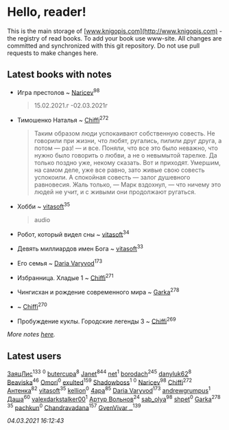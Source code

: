 # Hello, reader!
This is the main storage of [www.knigopis.com](http://www.knigopis.com) - the registry of read books.
To add your book use www-site. All changes are committed and synchronized with this git repository.
Do not use pull requests to make changes here.


## Latest books with notes
* Игра престолов ~ [Naricev](users/107/107090515204537133928-google)<sup>98</sup>
    > 15.02.2021.г -02.03.2021г

* Тимошенко Наталья ~ [Chiffi](users/105/105831994080785626680-google)<sup>272</sup>
    > Таким образом люди успокаивают собственную совесть. Не говорили при жизни, что любят, ругались, пилили друг друга, а потом — раз! — и все. Поняли, что все это было неважно, что нужно было говорить о любви, а не о невымытой тарелке. Да только поздно уже, некому сказать. Вот и приходят. Умершим, на самом деле, уже все равно, зато живые свою совесть успокоили. А спокойная совесть — залог душевного равновесия. Жаль только, — Марк вздохнул, — что ничему это людей не учит, и с живыми они продолжают ругаться.

* Хобби ~ [vitasoft](users/474/47446642-vkontakte)<sup>35</sup>
    > audio

* Робот, который видел сны ~ [vitasoft](users/474/47446642-vkontakte)<sup>34</sup>

* Девять миллиардов имен Бога ~ [vitasoft](users/474/47446642-vkontakte)<sup>33</sup>

* Его семья ~ [Daria Varyvod](users/829/829893410524253-facebook)<sup>173</sup>

* Избранница. Хладые 1 ~ [Chiffi](users/105/105831994080785626680-google)<sup>271</sup>

* Чингисхан и рождение современного мира ~ [Garka](users/115/115753719718250012620-google)<sup>278</sup>

*  ~ [Chiffi](users/105/105831994080785626680-google)<sup>270</sup>

* Пробуждение куклы. Городские легенды 3 ~ [Chiffi](users/105/105831994080785626680-google)<sup>269</sup>


_More notes [here](latest_books_with_notes.md)._


## Latest users
[ЗаяцЛис](users/112/112388384595246311466-google)<sup>133</sup> 
[](users/376/376489035-yandex)<sup>0</sup> 
[butercupa](users/193/193697993-vkontakte)<sup>8</sup> 
[Janet](users/108/108113656204404967440-google)<sup>844</sup> 
[net](users/167/1678604580855513138-mailru)<sup>1</sup> 
[borodach](users/157/15706320-vkontakte)<sup>245</sup> 
[danyluk62](users/374/374149854-vkontakte)<sup>8</sup> 
[Beaviska](users/102/10202544960024508-facebook)<sup>46</sup> 
[Omori](users/115/115866996040654857247-google)<sup>0</sup> 
[exulted](users/100/100599204551896265722-google)<sup>159</sup> 
[Shadowboss](users/237/23730569-vkontakte)<sup>1</sup> 
[](users/100/100028852573184906516-google)<sup>0</sup> 
[Naricev](users/107/107090515204537133928-google)<sup>98</sup> 
[Chiffi](users/105/105831994080785626680-google)<sup>272</sup> 
[Антенка](users/118/118158645037334943900-google)<sup>82</sup> 
[vitasoft](users/474/47446642-vkontakte)<sup>35</sup> 
[kellion](users/112/112383791028642787860-google)<sup>0</sup> 
[4apa](users/117/117392596378069249667-google)<sup>85</sup> 
[Daria Varyvod](users/829/829893410524253-facebook)<sup>173</sup> 
[andrewgrumpus](users/560/560577759-vkontakte)<sup>1</sup> 
[Даша](users/334/334696193054530347-mailru)<sup>60</sup> 
[valexdarkstalker00](users/177/177960414-vkontakte)<sup>1</sup> 
[Артур Вольнов](users/225/225880893-vkontakte)<sup>24</sup> 
[sab_olya](users/139/139338401-vkontakte)<sup>98</sup> 
[shpet](users/104/104126809082024514594-google)<sup>0</sup> 
[Garka](users/115/115753719718250012620-google)<sup>278</sup> 
[](users/153/1537586159620888-facebook)<sup>35</sup> 
[pachkun](users/114/114309115883392945033-google)<sup>0</sup> 
[Chandravadana](users/105/105866022348292919948-google)<sup>157</sup> 
[GvenVivar ..](users/158/158266434925901-facebook)<sup>139</sup> 


_04.03.2021 16:12:43_

